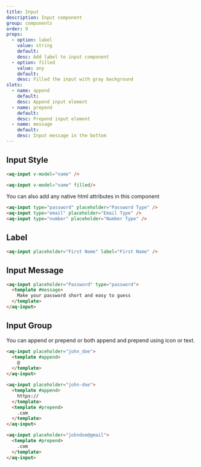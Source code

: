 ```yaml
---
title: Input
description: Input component
group: components
order: 9
props:
  - option: label
    value: string
    default:
    desc: Add label to input component
  - option: filled
    value: any
    default:
    desc: Filled the input with gray background
slots:
  - name: append
    default:
    desc: Append input element
  - name: prepend
    default:
    desc: Prepend input element
  - name: message
    default:
    desc: Input message in the bottom
---
```


## Input Style

<example-input placeholder="Standard Input"></example-input>

<aq-input placeholder="Filled Input" filled></aq-input>

```html
<aq-input v-model="name" />

<aq-input v-model="name" filled/>
```

You can also add any native html attributes in this component

<aq-input type="password" placeholder="Password Type"></aq-input>
<aq-input type="email" placeholder="Email Type"></aq-input>
<aq-input type="number" placeholder="Number Type"></aq-input>

```html
<aq-input type="password" placeholder="Password Type" />
<aq-input type="email" placeholder="Email Type" />
<aq-input type="number" placeholder="Number Type" />
```

## Label
<aq-input placeholder="First Name" label="First Name"></aq-input>

```html
<aq-input placeholder="First Name" label="First Name" />
```

## Input Message
<example-input section="message" ></example-input>

```html
<aq-input placeholder="Password" type="password">
  <template #message>
    Make your password short and easy to guess
  </template>
</aq-input>
```

## Input Group

You can append or prepend or both append and prepend using icon or text.

<example-input section="slot" placeholder="john_doe" slot-position="append"></example-input>

<example-input section="slot" placeholder="johndoe@gmail" slot-position="prepend"></example-input>

<example-input section="slot" placeholder="john-doe" slot-position="both"></example-input>

```html
<aq-input placeholder="john_doe">
  <template #append>
    @
  </template>
</aq-input>

<aq-input placeholder="john-doe">
  <template #append>
    https://
  </template>
  <template #prepend>
    .com
  </template>
</aq-input>

<aq-input placeholder="johndoe@gmail">
  <template #prepend>
    .com
  </template>
</aq-input>
```